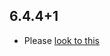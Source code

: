 ## 6.4.4+1

- Please [look to this]((https://dooboolab.github.io/flutter_sound/doc/book/CHANGELOG.html))
